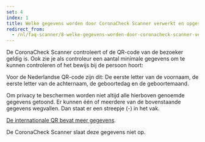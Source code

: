 ```yaml
---
set: 4
index: 1
title: Welke gegevens worden door CoronaCheck Scanner verwerkt en opgeslagen?
redirect_from: 
  - /nl/faq-scanner/8-welke-gegevens-worden-door-coronacheck-scanner-verwerkt-en-opgeslagen
---
```

De CoronaCheck Scanner controleert of de QR-code van de bezoeker geldig is. Ook zie je als controleur een aantal minimale gegevens om te kunnen controleren of het bewijs bij de persoon hoort:  

Voor de Nederlandse QR-code zijn dit: 
De eerste letter van de voornaam, de eerste letter van de achternaam, de geboortedag en de geboortemaand. 

Om privacy te beschermen worden niet altijd alle hierboven genoemde gegevens getoond. Er kunnen één of meerdere van de bovenstaande gegevens wegvallen. Dan staat er een streepje (-) in het vak.

[De internationale QR bevat meer gegevens](/nl/faq/1-6-welke-informatie-staat-in-mijn-qr-code/#de-internationale-qr-code).

De CoronaCheck Scanner slaat deze gegevens niet op.
